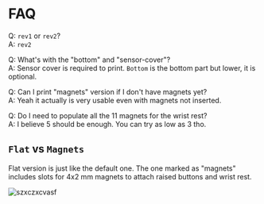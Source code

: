 # FAQ
Q: `rev1` or `rev2`? \
A: `rev2`

Q: What's with the "bottom" and "sensor-cover"? \
A: Sensor cover is required to print. `Bottom` is the bottom part but lower, it is optional.

Q: Can I print "magnets" version if I don't have magnets yet? \
A: Yeah it actually is very usable even with magnets not inserted.

Q: Do I need to populate all the 11 magnets for the wrist rest? \
A: I believe 5 should be enough. You can try as low as 3 tho.

## `Flat` vs `Magnets`
Flat version is just like the default one. The one marked as "magnets" includes slots for 4x2 mm magnets to attach raised buttons and wrist rest.

![szxczxcvasf](https://github.com/user-attachments/assets/4a9d00de-f96f-4254-bd50-4d193478e979)
